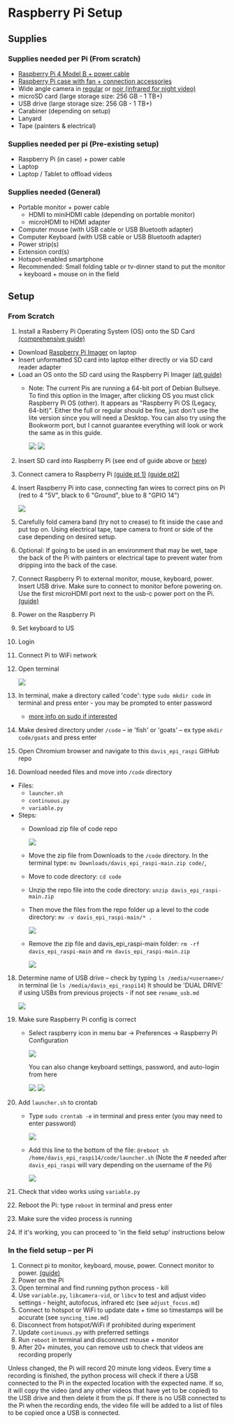 # Raspberry Pi Setup 

## Supplies
### Supplies needed per Pi (From scratch)
-	[Raspberry Pi 4 Model B + power cable](https://www.raspberrypi.com/products/raspberry-pi-4-model-b/)
-	[Raspberry Pi case with fan + connection accessories](https://vilros.com/products/vilros-accessories-starter-pack-for-raspberry-pi-4-includes-fan-cooled-case-power-supply-heatsink-set-of-4-micro-hdmi-usb-c-adapters)
-	Wide angle camera in [regular](https://vilros.com/products/raspberry-pi-camera-3?variant=39984853155934) or [noir (infrared for night video)](https://vilros.com/products/raspberry-pi-camera-3?variant=39984853221470)
-	microSD card (large storage size: 256 GB - 1 TB+)
-	USB drive (large storage size: 256 GB - 1 TB+)
-	Carabiner (depending on setup)
-	Lanyard
-	Tape (painters & electrical)

### Supplies needed per pi (Pre-existing setup)
-	Raspberry Pi (in case) + power cable
-	Laptop
-	Laptop / Tablet to offload videos

### Supplies needed (General) 
-	Portable monitor + power cable
    * HDMI to miniHDMI cable (depending on portable monitor)
    * microHDMI to HDMI adapter
-	Computer mouse (with USB cable or USB Bluetooth adapter)
-	Computer Keyboard (with USB cable or USB Bluetooth adapter)
-	Power strip(s) 
-	Extension cord(s)
-	Hotspot-enabled smartphone
-	Recommended: Small folding table or tv-dinner stand to put the monitor + keyboard + mouse on in the field

## Setup
### From Scratch 
1.	Install a Rasberry Pi Operating System (OS) onto the SD Card [(comprehensive guide)](https://www.raspberrypi.com/documentation/computers/getting-started.html#installing-the-operating-system)
   - Download [Raspberry Pi Imager](https://www.raspberrypi.com/software/) on laptop
   - Insert unformatted SD card into laptop either directly or via SD card reader adapter
   - Load an OS onto the SD card using the Raspberry Pi Imager [(alt guide)](https://projects.raspberrypi.org/en/projects/raspberry-pi-setting-up/4)
      - Note: The current Pis are running a 64-bit port of Debian Bullseye. To find this option in the Imager, after clicking OS you must click Raspberry Pi OS (other). It appears as "Raspberry Pi OS (Legacy, 64-bit)". Either the full or regular should be fine, just don't use the lite version since you will need a Desktop. You can also try using the Bookworm port, but I cannot guarantee everything will look or work the same as in this guide.
      
        <img src=screenshots/raspi_os_other.png>
        <img src=screenshots/raspi_os_options.png>
      
2.	Insert SD card into Raspberry Pi (see end of guide above or [here](https://www.raspberrypi.com/documentation/computers/getting-started.html#set-up-your-raspberry-pi))
3.	Connect camera to Raspberry Pi [(guide pt 1)](https://projects.raspberrypi.org/en/projects/getting-started-with-picamera/1) [(guide pt2)](https://projects.raspberrypi.org/en/projects/getting-started-with-picamera/2)
4.	Insert Raspberry Pi into case, connecting fan wires to correct pins on Pi (red to 4 "5V", black to 6 "Ground", blue to 8 "GPIO 14")

  	   <img src=screenshots/raspi_4_pinout.png>
   
6.	Carefully fold camera band (try not to crease) to fit inside the case and put top on. Using electrical tape, tape camera to front or side of the case depending on desired setup.
7.	Optional: If going to be used in an environment that may be wet, tape the back of the Pi with painters or electrical tape to prevent water from dripping into the back of the case.
8. Connect Raspberry Pi to external monitor, mouse, keyboard, power. Insert USB drive. Make sure to connect to monitor before powering on. Use the first microHDMI port next to the usb-c power port on the Pi. [(guide)](https://projects.raspberrypi.org/en/projects/raspberry-pi-setting-up/6)
9. Power on the Raspberry Pi 
10. Set keyboard to US
11. Login
12. Connect Pi to WiFi network
13. Open terminal

    <img src=screenshots/terminal.png>
    
14. In terminal, make a directory called 'code': type `sudo mkdir code` in terminal and press enter - you may be prompted to enter password
    - [more info on sudo if interested](https://en.wikipedia.org/wiki/Sudo)
15. Make desired directory under `/code` – ie 'fish' or 'goats' – ex type `mkdir code/goats` and press enter
16. Open Chromium browser and navigate to this `davis_epi_raspi` GitHub repo
17. Download needed files and move into `/code` directory
   - Files:
      - `launcher.sh`
      - `continuous.py`
      - `variable.py`
   - Steps:
      - Download zip file of code repo
        
        <img src=screenshots/download_zip.png>
        
      - Move the zip file from Downloads to the `/code` directory. In the terminal type: `mv Downloads/davis_epi_raspi-main.zip code/`,
      - Move to code directory: `cd code` 
      - Unzip the repo file into the code directory: `unzip davis_epi_raspi-main.zip`
      - Then move the files from the repo folder up a level to the code directory: `mv -v davis_epi_raspi-main/* .`
        
        <img src=screenshots/move_unzip_repo.png>
        
      - Remove the zip file and davis_epi_raspi-main folder: `rm -rf davis_epi_raspi-main` and `rm davis_epi_raspi-main.zip`
        
        <img src=screenshots/rm_davis_folders.png>
        
18. Determine name of USB drive – check by typing `ls /media/<username>/` in terminal (ie `ls /media/davis_epi_raspi14`) It should be 'DUAL DRIVE' if using USBs from previous projects - if not see `rename_usb.md`

    <img src=screenshots/ls_usb.png>

19. Make sure Raspberry Pi config is correct
    - Select raspberry icon in menu bar -> Preferences -> Raspberry Pi Configuration
    
      <img src=screenshots/raspi_config_toggles.png>

      You can also change keyboard settings, password, and auto-login from here

      <img src=screenshots/raspi_config_keyboard.png>
      <img src=screenshots/raspi_config_settings.png>
    
20. Add `launcher.sh` to crontab
    - Type `sudo crontab -e` in terminal and press enter (you may need to enter password)

      <img src=screenshots/crontab_term.png>

    - Add this line to the bottom of the file: `@reboot sh /home/davis_epi_raspi14/code/launcher.sh` (Note the # needed after `davis_epi_raspi` will vary depending on the username of the Pi)

      <img src=screenshots/crontab_edited.png>

21. Check that video works using `variable.py`
21. Reboot the Pi: type `reboot` in terminal and press enter
22. Make sure the video process is running
23. If it's working, you can proceed to 'in the field setup' instructions below

### In the field setup – per Pi 
1.	Connect pi to monitor, keyboard, mouse, power. Connect monitor to power. [(guide)](https://projects.raspberrypi.org/en/projects/raspberry-pi-setting-up/6)
2.	Power on the Pi 
3.	Open terminal and find running python process - kill
4.	Use `variable.py`, `libcamera-vid`, or `libcv` to test and adjust video settings - height, autofocus, infrared etc (see `adjust_focus.md`)
5.	Connect to hotspot or WiFi to update date + time so timestamps will be accurate (see `syncing_time.md`)
6.	Disconnect from hotspot/WiFi if prohibited during experiment
7.	Update `continuous.py` with preferred settings
8.	Run `reboot` in terminal and disconnect mouse + monitor
9.	After 20+ minutes, you can remove usb to check that videos are recording properly

Unless changed, the Pi will record 20 minute long videos. Every time a recording is finished, the python process will check if there a USB connected to the Pi in the expected location with the expected name. If so, it will copy the video (and any other videos that have yet to be copied) to the USB drive and then delete it from the pi. If there is no USB connected to the Pi when the recording ends, the video file will be added to a list of files to be copied once a USB is connected. 
